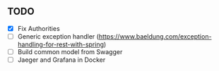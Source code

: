 ## TODO

- [x] Fix Authorities
- [ ] Generic exception handler (https://www.baeldung.com/exception-handling-for-rest-with-spring)
- [ ] Build common model from Swagger
- [ ] Jaeger and Grafana in Docker